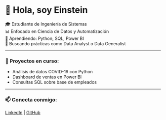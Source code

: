 # 👋 Hola, soy Einstein 

🎓 Estudiante de Ingeniería de Sistemas   
📊 Enfocado en Ciencia de Datos y Automatización  
🧠 Aprendiendo: Python, SQL, Power BI  
🚀 Buscando prácticas como Data Analyst o Data Generalist

---

### 🚧 Proyectos en curso:
- Análisis de datos COVID-19 con Python
- Dashboard de ventas en Power BI
- Consultas SQL sobre base de empleados

---

### 📫 Conecta conmigo:
[LinkedIn](https://linkedin.com/in/einsteincarrerachavez) | [GitHub](https://github.com/einstein-data)
